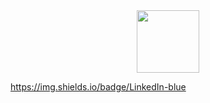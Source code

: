 <div id="header" align="center">
  <img src="https://media0.giphy.com/media/v1.Y2lkPTc5MGI3NjExdWFhN2xodHUxNzFramhvY29xdzBjZjlnZWNmYmI3azgyYXFqeXd1cCZlcD12MV9pbnRlcm5hbF9naWZfYnlfaWQmY3Q9cw/7Z49eulwv4aGY35RaD/giphy.gif" width="100"/>
</div>

https://img.shields.io/badge/LinkedIn-blue
